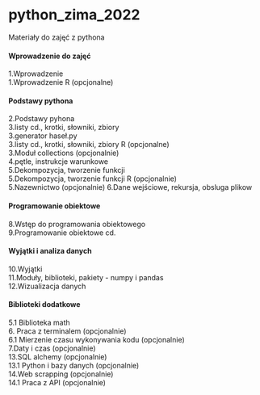 # python_zima_2022
Materiały do zajęć z pythona

#### Wprowadzenie do zajęć
1.Wprowadzenie\
1.Wprowadzenie R (opcjonalne)

#### Podstawy pythona
2.Podstawy pyhona\
3.listy cd., krotki, słowniki, zbiory\
3.generator haseł.py\
3.listy cd., krotki, słowniki, zbiory R (opcjonalne)\
3.Moduł collections (opcjonalnie)\
4.pętle, instrukcje warunkowe\
5.Dekompozycja, tworzenie funkcji\
5.Dekompozycja, tworzenie funkcji R (opcjonalnie)\
5.Nazewnictwo (opcjonalnie)
6.Dane wejściowe, rekursja, obsluga plikow

#### Programowanie obiektowe
8.Wstęp do programowania obiektowego\
9.Programowanie obiektowe cd.

#### Wyjątki i analiza danych
10.Wyjątki\
11.Moduły, biblioteki, pakiety - numpy i pandas\
12.Wizualizacja danych

#### Biblioteki dodatkowe
5.1 Biblioteka math\
6. Praca z terminalem (opcjonalnie)\
6.1 Mierzenie czasu wykonywania kodu (opcjonalnie)\
7.Daty i czas (opcjonalnie)\
13.SQL alchemy (opcjonalnie)\
13.1 Python i bazy danych (opcjonalnie)\
14.Web scrapping (opcjonalnie)\
14.1 Praca z API (opcjonalnie)
